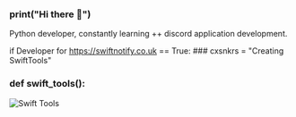 ### print("Hi there 👋")
Python developer, constantly learning ++ discord application development.

 if Developer for https://swiftnotify.co.uk == True: ###
    cxsnkrs = "Creating SwiftTools"

### def swift_tools():
![Swift Tools](https://i.imgur.com/d6PaBAb.png)

<!--
**CXSNKRS/cxsnkrs** is a ✨ _special_ ✨ repository because its `README.md` (this file) appears on your GitHub profile.

Here are some ideas to get you started:

- 🔭 I’m currently working on ...
- 🌱 I’m currently learning ...
- 👯 I’m looking to collaborate on ...
- 🤔 I’m looking for help with ...
- 💬 Ask me about ...
- 📫 How to reach me: ...
- 😄 Pronouns: ...
- ⚡ Fun fact: ...
-->

